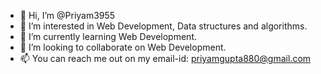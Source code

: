- 👋 Hi, I’m @Priyam3955
- 👀 I’m interested in Web Development, Data structures and algorithms.
- 🌱 I’m currently learning Web Development.
- 💞️ I’m looking to collaborate on Web Development.
- 📫 You can reach me out on my email-id: priyamgupta880@gmail.com


